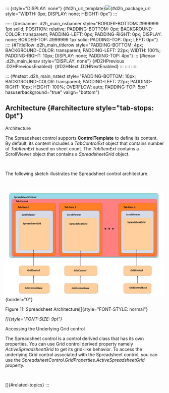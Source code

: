 ::: {style="DISPLAY: none"}
[](ms-xhelp:///?Id=d2h_url_template){#d2h_url_template}![](!package_url!){#d2h_package_url style="WIDTH: 0px; DISPLAY: none; HEIGHT: 0px"}
:::

::::: {#nsbanner .d2h_main_nsbanner style="BORDER-BOTTOM: #999999 1px solid; POSITION: relative; PADDING-BOTTOM: 0px; BACKGROUND-COLOR: transparent; PADDING-LEFT: 0px; PADDING-RIGHT: 0px; DISPLAY: none; BORDER-TOP: #999999 1px solid; PADDING-TOP: 0px; LEFT: 0px"}
:::: {#TitleRow .d2h_main_titlerow style="PADDING-BOTTOM: 4px; BACKGROUND-COLOR: transparent; PADDING-LEFT: 22px; WIDTH: 100%; PADDING-RIGHT: 10px; DISPLAY: none; PADDING-TOP: 4px"}
::: {#ienav .d2h_main_ienav style="DISPLAY: none"}
[](ms-xhelp:///?Id=e5c06221-c9f9-4c39-a509-9899918f4e2c){#D2HPrevious .D2HPreviousEnabled}  [](ms-xhelp:///?Id=804a67a1-e889-4f6c-8d16-34b9ef155da4){#D2HNext .D2HNextEnabled}
:::
::::
:::::

::: {#nstext .d2h_main_nstext style="PADDING-BOTTOM: 10px; BACKGROUND-COLOR: transparent; PADDING-LEFT: 22px; PADDING-RIGHT: 10px; HEIGHT: 100%; OVERFLOW: auto; PADDING-TOP: 5px" hasuserbackground="true" valign="bottom"}
## Architecture {#architecture style="tab-stops: 0pt"}

Architecture

The Spreadsheet control supports **ControlTemplate** to define its content. By default, its content includes a *TabControlExt* object that contains number of *TabItemExt* based on sheet count. The *TabItemExt* contains a ScrollViewer object that contains a *SpreadsheetGrid* object.

 

The following sketch illustrates the Spreadsheet control architecture.

 

![Description: C:\\Users\\ponrajaa\\Desktop\\spreadsheet_architecture_2.png](ImagesExt/image17_13.jpg){border="0"}

Figure 11: Spreadsheet Architecture[]{style="FONT-STYLE: normal"}

*[]{style="FONT-SIZE: 9pt"}* 

Accessing the Underlying Grid control

The Spreadsheet control is a control derived class that has its own properties. You can use Grid control derived property namely *ActiveSpreadsheetGrid to* get its grid-like behavior. To access the underlying Grid control associated with the Spreadsheet control, you can use the *SpreadsheetControl.GridProperties.ActiveSpreadsheetGrid* property.

 

[]{#related-topics}
:::
